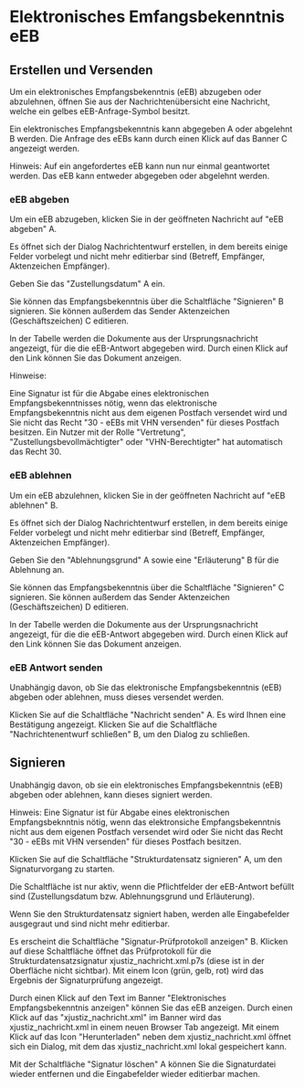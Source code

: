 # Elektronisches Emfangsbekenntnis eEB

## Erstellen und Versenden

Um ein elektronisches Empfangsbekenntnis (eEB) abzugeben oder abzulehnen, öffnen Sie aus der Nachrichtenübersicht eine Nachricht, welche ein gelbes eEB-Anfrage-Symbol besitzt.


Ein elektronisches Empfangsbekenntnis kann abgegeben A oder abgelehnt B werden. Die Anfrage des eEBs kann durch einen Klick auf das Banner C angezeigt werden.

Hinweis: Auf ein angefordertes eEB kann nun nur einmal geantwortet werden. Das eEB kann entweder abgegeben oder abgelehnt werden.

### eEB abgeben
Um ein eEB abzugeben, klicken Sie in der geöffneten Nachricht auf "eEB abgeben" A.


Es öffnet sich der Dialog Nachrichtentwurf erstellen, in dem bereits einige Felder vorbelegt und nicht mehr editierbar sind (Betreff, Empfänger, Aktenzeichen Empfänger).

Geben Sie das "Zustellungsdatum" A ein.

Sie können das Empfangsbekenntnis über die Schaltfläche "Signieren" B signieren. Sie können außerdem das Sender Aktenzeichen (Geschäftszeichen) C editieren.

In der Tabelle werden die Dokumente aus der Ursprungsnachricht angezeigt, für die die eEB-Antwort abgegeben wird. Durch einen Klick auf den Link können Sie das Dokument anzeigen.

Hinweise:

Eine Signatur ist für die Abgabe eines elektronischen Empfangsbekenntnisses nötig, wenn das elektronische Empfangsbekenntnis nicht aus dem eigenen Postfach versendet wird und Sie nicht das Recht "30 - eEBs mit VHN versenden" für dieses Postfach besitzen.
Ein Nutzer mit der Rolle "Vertretung", "Zustellungsbevollmächtigter" oder "VHN-Berechtigter" hat automatisch das Recht 30. 

### eEB ablehnen
Um ein eEB abzulehnen, klicken Sie in der geöffneten Nachricht auf "eEB ablehnen" B.


Es öffnet sich der Dialog Nachrichtentwurf erstellen, in dem bereits einige Felder vorbelegt und nicht mehr editierbar sind (Betreff, Empfänger, Aktenzeichen Empfänger).

Geben Sie den "Ablehnungsgrund" A sowie eine "Erläuterung" B für die Ablehnung an.

Sie können das Empfangsbekenntnis über die Schaltfläche "Signieren" C signieren. Sie können außerdem das Sender Aktenzeichen (Geschäftszeichen) D editieren.

In der Tabelle werden die Dokumente aus der Ursprungsnachricht angezeigt, für die die eEB-Antwort abgegeben wird. Durch einen Klick auf den Link können Sie das Dokument anzeigen.

### eEB Antwort senden

Unabhängig davon, ob Sie das elektronische Empfangsbekenntnis (eEB) abgeben oder ablehnen, muss dieses versendet werden.

Klicken Sie auf die Schaltfläche "Nachricht senden" A. Es wird Ihnen eine Bestätigung angezeigt. Klicken Sie auf die Schaltfläche "Nachrichtenentwurf schließen" B, um den Dialog zu schließen.



## Signieren

Unabhängig davon, ob sie ein elektronisches Empfangsbekenntnis (eEB) abgeben oder ablehnen, kann dieses signiert werden.

Hinweis: Eine Signatur ist für Abgabe eines elektronischen Empfangsbeknntnis nötig, wenn das elektronsiche Empfangsbekenntnis nicht aus dem eigenen Postfach versendet wird oder Sie nicht das Recht "30 - eEBs mit VHN versenden" für dieses Postfach besitzen.


Klicken Sie auf die Schaltfläche "Strukturdatensatz signieren" A, um den Signaturvorgang zu starten.

Die Schaltfläche ist nur aktiv, wenn die Pflichtfelder der eEB-Antwort befüllt sind (Zustellungsdatum bzw. Ablehnungsgrund und Erläuterung).


Wenn Sie den Strukturdatensatz signiert haben, werden alle Eingabefelder ausgegraut und sind nicht mehr editierbar.

Es erscheint die Schaltfläche "Signatur-Prüfprotokoll anzeigen" B. Klicken auf diese Schaltfläche öffnet das Prüfprotokoll für die Strukturdatensatzsignatur xjustiz_nachricht.xml.p7s (diese ist in der Oberfläche nicht sichtbar). Mit einem Icon (grün, gelb, rot) wird das Ergebnis der Signaturprüfung angezeigt.

Durch einen Klick auf den Text im Banner "Elektronisches Empfangsbekenntnis anzeigen" können Sie das eEB anzeigen. Durch einen Klick auf das "xjustiz_nachricht.xml" im Banner wird das xjustiz_nachricht.xml in einem neuen Browser Tab angezeigt. Mit einem Klick auf das Icon "Herunterladen" neben dem  xjustiz_nachricht.xml öffnet sich ein Dialog, mit dem das xjustiz_nachricht.xml lokal gespeichert kann.


Mit der Schaltfläche "Signatur löschen" A können Sie die Signaturdatei wieder entfernen und die Eingabefelder wieder editierbar machen.
